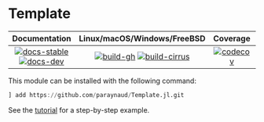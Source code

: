 # Template

| **Documentation** | **Linux/macOS/Windows/FreeBSD** | **Coverage** | **DOI** |
|:-----------------:|:-------------------------------:|:------------:|:-------:|
| [![docs-stable][docs-stable-img]][docs-stable-url] [![docs-dev][docs-dev-img]][docs-dev-url] | [![build-gh][build-gh-img]][build-gh-url] [![build-cirrus][build-cirrus-img]][build-cirrus-url] | [![codecov][codecov-img]][codecov-url] | [![doi][doi-img]][doi-url] |

[docs-stable-img]: https://img.shields.io/badge/docs-stable-blue.svg
[docs-stable-url]: https://paraynaud.github.io/Template.jl/stable
[docs-dev-img]: https://img.shields.io/badge/docs-dev-purple.svg
[docs-dev-url]: https://paraynaud.github.io/Template.jl/dev
[build-gh-img]: https://github.com/paraynaud/Template.jl/workflows/CI/badge.svg?branch=main
[build-gh-url]: https://github.com/paraynaud/Template.jl/actions
[build-cirrus-img]: https://img.shields.io/cirrus/github/paraynaud/Template.jl?logo=Cirrus%20CI
[build-cirrus-url]: https://cirrus-ci.com/github/paraynaud/Template.jl
[codecov-img]: https://codecov.io/gh/paraynaud/Template.jl/branch/main/graph/badge.svg
[codecov-url]: https://app.codecov.io/gh/paraynaud/Template.jl
[doi-img]: https://img.shields.io/badge/DOI-10.5281%2Fzenodo.822073-blue.svg
[doi-url]: https://doi.org/10.5281/zenodo.822073

This module can be installed with the following command:
``` julia
] add https://github.com/paraynaud/Template.jl.git
```
See the [tutorial](docs/src/tutorial.md) for a step-by-step example. 

